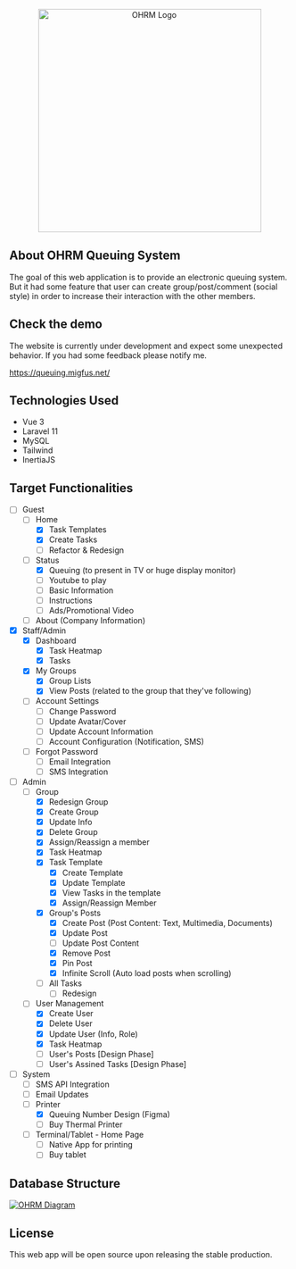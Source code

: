 <p align="center">
  <a href="https://queuing.migfus.net" target="_blank">
    <img src="https://queuing.migfus.net/assets/logo-sm.png" width="400" alt="OHRM Logo">
  </a>
</p>

## About OHRM Queuing System

The goal of this web application is to provide an electronic queuing system. But it had some feature that user can create group/post/comment (social style) in order to increase their interaction with the other members.

## Check the demo

The website is currently under development and expect some unexpected behavior. If you had some feedback please notify me.

https://queuing.migfus.net/

## Technologies Used

- Vue 3
- Laravel 11
- MySQL
- Tailwind
- InertiaJS

## Target Functionalities

- [ ] Guest
  - [ ] Home
    - [x] Task Templates
    - [x] Create Tasks
    - [ ] Refactor & Redesign
  - [ ] Status
    - [x] Queuing (to present in TV or huge display monitor) 
    - [ ] Youtube to play
    - [ ] Basic Information
    - [ ] Instructions
    - [ ] Ads/Promotional Video
  - [ ] About (Company Information) 

- [x] Staff/Admin
  - [x] Dashboard
    - [x] Task Heatmap
    - [x] Tasks
  - [x] My Groups
    - [x] Group Lists
    - [x] View Posts (related to the group that they've following)
  - [ ] Account Settings
    - [ ] Change Password
    - [ ] Update Avatar/Cover
    - [ ] Update Account Information
    - [ ] Account Configuration (Notification, SMS)
  - [ ] Forgot Password
    - [ ] Email Integration
    - [ ] SMS Integration 

- [ ] Admin
  - [ ] Group
    - [x] Redesign Group 
    - [x] Create Group
    - [x] Update Info
    - [x] Delete Group
    - [x] Assign/Reassign a member
    - [x] Task Heatmap
    - [x] Task Template
      - [x] Create Template
      - [x] Update Template
      - [x] View Tasks in the template
      - [x] Assign/Reassign Member 
    - [x] Group's Posts
      - [x] Create Post (Post Content: Text, Multimedia, Documents) 
      - [x] Update Post
      - [ ] Update Post Content
      - [x] Remove Post
      - [x] Pin Post
      - [x] Infinite Scroll (Auto load posts when scrolling)
    - [ ] All Tasks
      - [ ] Redesign
  - [ ] User Management
    - [x] Create User
    - [x] Delete User
    - [x] Update User (Info, Role)
    - [x] Task Heatmap
    - [ ] User's Posts [Design Phase]
    - [ ] User's Assined Tasks [Design Phase]

- [ ] System
  - [ ] SMS API Integration
  - [ ] Email Updates
  - [ ] Printer
    - [x] Queuing Number Design (Figma) 
    - [ ] Buy Thermal Printer
  - [ ] Terminal/Tablet - Home Page
    - [ ] Native App for printing
    - [ ] Buy tablet

## Database Structure

<a href="https://ibb.co/wNqQ3vk">
  <img src="https://i.ibb.co/wNqQ3vk/Diagram-1.png" alt="OHRM Diagram" target="_blank">
</a>

## License

This web app will be open source upon releasing the stable production.
